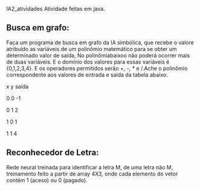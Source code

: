 IA2_atividades
Atividade feitas em java.
## Busca em grafo: 
Faça um programa de busca em grafo da IA simbólica, que recebe o valore atribuído as variáveis de um polinômio matemático para se obter um determinado valor de saída, No polinômiabaixoo não poderá ocorrer mais de duas variáveis. E o domínio dos valores para essas variáveis é {0,1,2,3,4}. E os operadores permitidos serão +, -, * e /.Ache o polinômio correspondente aos valores de entrada e saída da tabela abaixo.

x           y            saida

0           0              -1

0           1               2

1           0              1

1           1               4

## Reconhecedor de Letra:
Rede neural treinada para identificar a letra M, de uma letra não M, treinamento feito a partir de array 4X3, onde cada elemento do vetor contém 1 (aceso) ou 0 (pagado).

